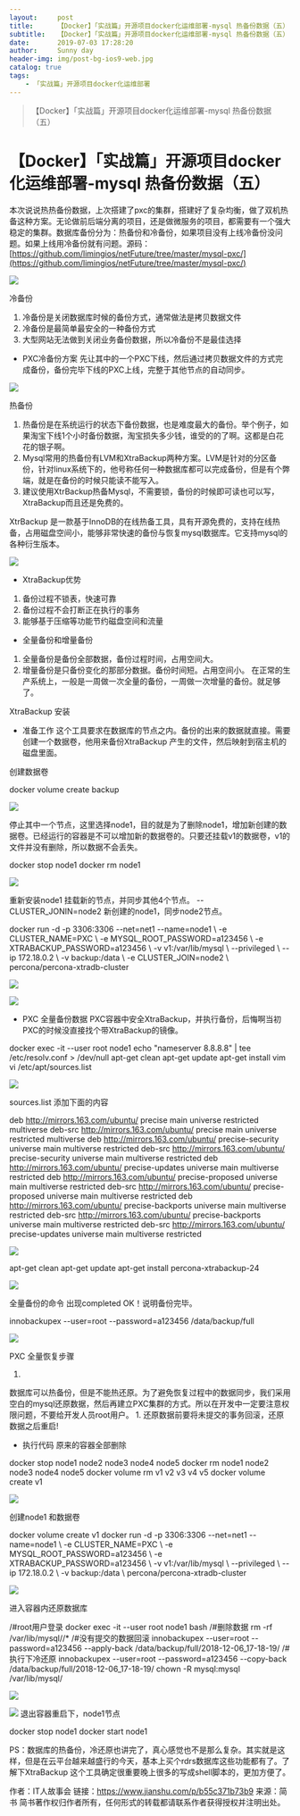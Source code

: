 ```yaml
---
layout:     post
title:      【Docker】「实战篇」开源项目docker化运维部署-mysql 热备份数据（五）
subtitle:   【Docker】「实战篇」开源项目docker化运维部署-mysql 热备份数据（五）
date:       2019-07-03 17:28:20
author:     Sunny day
header-img: img/post-bg-ios9-web.jpg
catalog: true
tags:
    - 「实战篇」开源项目docker化运维部署
---
```


>【Docker】「实战篇」开源项目docker化运维部署-mysql 热备份数据（五）

# 【Docker】「实战篇」开源项目docker化运维部署-mysql 热备份数据（五）

本次说说热热备份数据，上次搭建了pxc的集群，搭建好了复杂均衡，做了双机热备这种方案。无论做前后端分离的项目，还是做微服务的项目，都需要有一个强大稳定的集群。数据库备份分为：热备份和冷备份，如果项目没有上线冷备份没问题。如果上线用冷备份就有问题。源码：[https://github.com/limingios/netFuture/tree/master/mysql-pxc/](https://github.com/limingios/netFuture/tree/master/mysql-pxc/)

![](//upload-images.jianshu.io/upload_images/11223715-822a1aeefea805e6.png?imageMogr2/auto-orient/strip%7CimageView2/2/w/877/format/webp)

冷备份

1. 冷备份是关闭数据库时候的备份方式，通常做法是拷贝数据文件
1. 冷备份是最简单最安全的一种备份方式
1. 大型网站无法做到关闭业务备份数据，所以冷备份不是最佳选择

* PXC冷备份方案
先让其中的一个PXC下线，然后通过拷贝数据文件的方式完成备份，备份完毕下线的PXC上线，完整于其他节点的自动同步。

![](//upload-images.jianshu.io/upload_images/11223715-b193d6380a87e58f.png?imageMogr2/auto-orient/strip%7CimageView2/2/w/672/format/webp)

热备份

1. 热备份是在系统运行的状态下备份数据，也是难度最大的备份。举个例子，如果淘宝下线1个小时备份数据，淘宝损失多少钱，谁受的的了啊。这都是白花花的银子啊。
1. Mysql常用的热备份有LVM和XtraBackup两种方案。LVM是针对的分区备份，针对linux系统下的，他号称任何一种数据库都可以完成备份，但是有个弊端，就是在备份的时候只能读不能写入。
1. 建议使用XtrBackup热备Mysql，不需要锁，备份的时候即可读也可以写，XtraBackup而且还是免费的。

XtrBackup
是一款基于InnoDB的在线热备工具，具有开源免费的，支持在线热备，占用磁盘空间小，能够非常快速的备份与恢复mysql数据库。它支持mysql的各种衍生版本。

![](//upload-images.jianshu.io/upload_images/11223715-fd6725c71436a0a6.png?imageMogr2/auto-orient/strip%7CimageView2/2/w/572/format/webp)

* XtraBackup优势

1. 备份过程不锁表，快速可靠
1. 备份过程不会打断正在执行的事务
1. 能够基于压缩等功能节约磁盘空间和流量

* 全量备份和增量备份

1. 全量备份是备份全部数据，备份过程时间，占用空间大。
1. 增量备份是只备份变化的那部分数据。备份时间短。占用空间小。
在正常的生产系统上，一般是一周做一次全量的备份，一周做一次增量的备份。就足够了。

XtraBackup 安装

* 准备工作
这个工具要求在数据库的节点之内。备份的出来的数据就直接。需要创建一个数据卷，他用来备份XtraBackup 产生的文件，然后映射到宿主机的磁盘里面。
 
创建数据卷
 
docker volume create backup

![](//upload-images.jianshu.io/upload_images/11223715-7b40c90f9748b8ca.png?imageMogr2/auto-orient/strip%7CimageView2/2/w/409/format/webp)

停止其中一个节点，这里选择node1，目的就是为了删除node1，增加新创建的数据卷。已经运行的容器是不可以增加新的数据卷的。只要还挂载v1的数据卷，v1的文件并没有删除，所以数据不会丢失。
 
docker stop node1 docker rm node1

![](//upload-images.jianshu.io/upload_images/11223715-e8930413b0d76aa0.png?imageMogr2/auto-orient/strip%7CimageView2/2/w/334/format/webp)

重新安装node1 挂载新的节点，并同步其他4个节点。 --CLUSTER_JONIN=node2 新创建的node1，同步node2节点。
 
docker run -d -p 3306:3306 --net=net1 --name=node1 \ -e CLUSTER_NAME=PXC \ -e MYSQL_ROOT_PASSWORD=a123456 \ -e XTRABACKUP_PASSWORD=a123456 \ -v v1:/var/lib/mysql \ --privileged \ --ip 172.18.0.2 \ -v backup:/data \ -e CLUSTER_JOIN=node2 \ percona/percona-xtradb-cluster

![](//upload-images.jianshu.io/upload_images/11223715-d651454e78a6e5c7.png?imageMogr2/auto-orient/strip%7CimageView2/2/w/624/format/webp)

![](//upload-images.jianshu.io/upload_images/11223715-c0dc8f30c1a94708.png?imageMogr2/auto-orient/strip%7CimageView2/2/w/1000/format/webp)

* PXC 全量备份数据
PXC容器中安全XtraBackup，并执行备份，后悔啊当初PXC的时候没直接找个带XtraBackup的镜像。
 
docker exec -it --user root node1 echo "nameserver 8.8.8.8" | tee /etc/resolv.conf > /dev/null apt-get clean apt-get update apt-get install vim vi /etc/apt/sources.list

![](//upload-images.jianshu.io/upload_images/11223715-006451ae7efbdf39.png?imageMogr2/auto-orient/strip%7CimageView2/2/w/812/format/webp)

sources.list 添加下面的内容
 
deb http://mirrors.163.com/ubuntu/ precise main universe restricted multiverse deb-src http://mirrors.163.com/ubuntu/ precise main universe restricted multiverse deb http://mirrors.163.com/ubuntu/ precise-security universe main multiverse restricted deb-src http://mirrors.163.com/ubuntu/ precise-security universe main multiverse restricted deb http://mirrors.163.com/ubuntu/ precise-updates universe main multiverse restricted deb http://mirrors.163.com/ubuntu/ precise-proposed universe main multiverse restricted deb-src http://mirrors.163.com/ubuntu/ precise-proposed universe main multiverse restricted deb http://mirrors.163.com/ubuntu/ precise-backports universe main multiverse restricted deb-src http://mirrors.163.com/ubuntu/ precise-backports universe main multiverse restricted deb-src http://mirrors.163.com/ubuntu/ precise-updates universe main multiverse restricted

![](//upload-images.jianshu.io/upload_images/11223715-681b00d097083d25.png?imageMogr2/auto-orient/strip%7CimageView2/2/w/1000/format/webp)

apt-get clean apt-get update apt-get install percona-xtrabackup-24

![](//upload-images.jianshu.io/upload_images/11223715-cc286da8a00e7599.png?imageMogr2/auto-orient/strip%7CimageView2/2/w/835/format/webp)

全量备份的命令
出现completed OK！说明备份完毕。
 
innobackupex --user=root --password=a123456 /data/backup/full

![](//upload-images.jianshu.io/upload_images/11223715-8cadd002e2ea8db4.png?imageMogr2/auto-orient/strip%7CimageView2/2/w/1000/format/webp)

PXC 全量恢复步骤

1. 
数据库可以热备份，但是不能热还原。为了避免恢复过程中的数据同步，我们采用空白的mysql还原数据，然后再建立PXC集群的方式。所以在开发中一定要注意权限问题，不要给开发人员root用户。
1. 
还原数据前要将未提交的事务回滚，还原数据之后重启!

* 执行代码
原来的容器全部删除
 
docker stop node1 node2 node3 node4 node5 docker rm node1 node2 node3 node4 node5 docker volume rm v1 v2 v3 v4 v5 docker volume create v1

![](//upload-images.jianshu.io/upload_images/11223715-f539f88d56adc8aa.png?imageMogr2/auto-orient/strip%7CimageView2/2/w/859/format/webp)

创建node1 和数据卷
 
docker volume create v1 docker run -d -p 3306:3306 --net=net1 --name=node1 \ -e CLUSTER_NAME=PXC \ -e MYSQL_ROOT_PASSWORD=a123456 \ -e XTRABACKUP_PASSWORD=a123456 \ -v v1:/var/lib/mysql \ --privileged \ --ip 172.18.0.2 \ -v backup:/data \ percona/percona-xtradb-cluster

![](//upload-images.jianshu.io/upload_images/11223715-c7fabf757167b4c3.png?imageMogr2/auto-orient/strip%7CimageView2/2/w/1000/format/webp)

进入容器内还原数据库
 
/#root用户登录 docker exec -it --user root node1 bash /#删除数据 rm -rf /var/lib/mysql//* /#没有提交的数据回滚 innobackupex --user=root --password=a123456 --apply-back /data/backup/full/2018-12-06_17-18-19/ /#执行下冷还原 innobackupex --user=root --password=a123456 --copy-back /data/backup/full/2018-12-06_17-18-19/ chown -R mysql:mysql /var/lib/mysql/

![](//upload-images.jianshu.io/upload_images/11223715-d4aedab9d8126d55.png?imageMogr2/auto-orient/strip%7CimageView2/2/w/1000/format/webp)

![](//upload-images.jianshu.io/upload_images/11223715-1c350f1d54aeb629.png?imageMogr2/auto-orient/strip%7CimageView2/2/w/1000/format/webp)
退出容器重启下，node1节点
 
docker stop node1 docker start node1

PS：数据库的热备份，冷还原也讲完了，真心感觉也不是那么复杂。其实就是这样，但是在云平台越来越盛行的今天，基本上买个rdrs数据库这些功能都有了。了解下XtraBackup 这个工具确定很重要晚上很多的写成shell脚本的，更加方便了。

作者：IT人故事会
链接：https://www.jianshu.com/p/b55c371b73b9
来源：简书
简书著作权归作者所有，任何形式的转载都请联系作者获得授权并注明出处。

